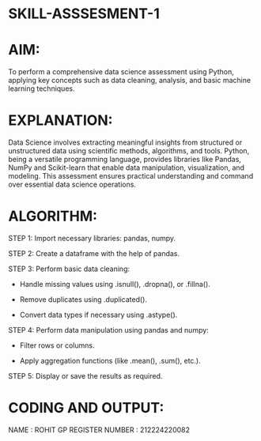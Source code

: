 # SKILL-ASSSESMENT-1
# AIM:
  To perform a comprehensive data science assessment using Python, applying key concepts such as data cleaning, analysis,
  and basic machine learning techniques.

# EXPLANATION:
Data Science involves extracting meaningful insights from structured or unstructured data using scientific methods, algorithms, and tools. Python, being a versatile programming language, provides libraries like Pandas, NumPy and  Scikit-learn that enable data manipulation, visualization, and modeling. This assessment ensures practical understanding and command over essential data science operations.

# ALGORITHM:
STEP 1: Import necessary libraries: pandas, numpy.

STEP 2: Create a dataframe with the help of pandas.

STEP 3: Perform basic data cleaning:

  - Handle missing values using .isnull(), .dropna(), or .fillna().

  - Remove duplicates using .duplicated().

  - Convert data types if necessary using .astype().

STEP 4: Perform data manipulation using pandas and numpy:

  - Filter rows or columns.

  - Apply aggregation functions (like .mean(), .sum(), etc.).

STEP 5: Display or save the results as required.

#  CODING AND OUTPUT:

NAME :  ROHIT GP
REGISTER NUMBER : 212224220082

